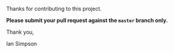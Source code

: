 Thanks for contributing to this project.


**Please submit your pull request against the `master` branch only.**

Thank you,

Ian Simpson
